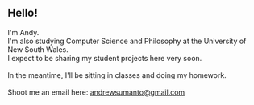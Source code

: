 ## Hello!

I'm Andy.\
I'm also studying Computer Science and Philosophy at the University of New South Wales. \
I expect to be sharing my student projects here very soon. \
\
In the meantime, I'll be sitting in classes and doing my homework. \
\
Shoot me an email here: andrewsumanto@gmail.com
<!--
**andyarchives/andyarchives** is a ✨ _special_ ✨ repository because its `README.md` (this file) appears on your GitHub profile.

Here are some ideas to get you started:

- 🔭 I’m currently working on ...
- 🌱 I’m currently learning ...
- 👯 I’m looking to collaborate on ...
- 🤔 I’m looking for help with ...
- 💬 Ask me about ...
- 📫 How to reach me: ...
- 😄 Pronouns: ...
- ⚡ Fun fact: ...
-->
